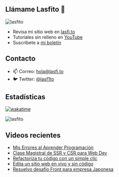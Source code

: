 
## Llámame Lasfito 👋

 
<img src="https://komarev.com/ghpvc/?username=lasfito&label=Profile%20views&color=0e75b6&style=flat" alt="lasfito" /> 

  - Revisa mi sitio web en [lasfi.to](https://lasfi.to)
  - Tutoriales sin relleno en [YouTube](https://www.youtube.com/channel/UCwfeUZwjfNsIFqFURiqkLSw)
  - Suscríbete a <a href="http://s.1-2-3.dev"  target="_blank"> mi boletín </a>
   
## Contacto

- 📫 Correo: <a href='mailto:hola@lasfi.to '> hola@lasfi.to</a>
- 🐦 Twitter: <a href="https://twitter.com/lasf1to" target="blank"> @lasf1to</a>

## Estadísticas
[![wakatime](https://wakatime.com/badge/user/5f64052e-88c6-4b16-a87a-e9f52142e69a.svg)](https://wakatime.com/@5f64052e-88c6-4b16-a87a-e9f52142e69a)

<img align="center" src="https://github-readme-stats.vercel.app/api/top-langs?username=lasfito&show_icons=true&locale=es&layout=compact&langs_count=4&theme=nord&custom_title=Stack+según+GitHub" alt="lasfito" /> 

## Videos recientes
<!-- BLOG-POST-LIST:START -->
- [Mis Errores al Aprender Programación](https://www.youtube.com/watch?v=i2fsh3QAPLU)
- [Clase Magistral de SSR y CSR para Web Dev](https://www.youtube.com/watch?v=njtu5smoJNM)
- [Refactoriza tu código con un simple clic](https://www.youtube.com/watch?v=8qe91WXuL-4)
- [Edita un sitio web en vivo y sin código](https://www.youtube.com/watch?v=lZfEj9z0a5g)
- [Resuelvo desafío Front para empresa Japonesa](https://www.youtube.com/watch?v=MB8OwqK4_Do)
<!-- BLOG-POST-LIST:END -->











  
